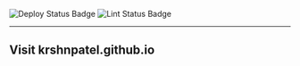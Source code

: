 ![Deploy Status Badge](https://github.com/krshnpatel/krshnpatel.github.io/workflows/Deploy/badge.svg)
![Lint Status Badge](https://github.com/krshnpatel/krshnpatel.github.io/workflows/Lint/badge.svg)

---

## Visit krshnpatel.github.io
